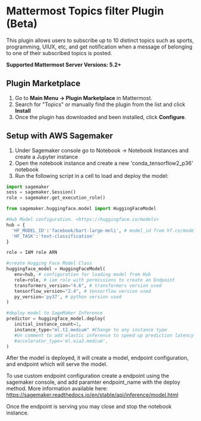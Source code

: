 # Mattermost Topics filter Plugin (Beta)

This plugin allows users to subscribe up to 10 distinct topics such as sports, programming, UIUX, etc, and get notification when a message of belonging to one of their subscribed topics is posted.

**Supported Mattermost Server Versions: 5.2+**

## Plugin Marketplace

1. Go to **Main Menu -> Plugin Marketplace** in Mattermost.
2. Search for "Topics" or manually find the plugin from the list and click **Install**
3. Once the plugin has downloaded and been installed, click **Configure**.

## Setup with AWS Sagemaker

1. Under Sagemaker console go to Notebook -> Notebook Instances and create a Jupyter instance
2. Open the notebook instance and create a new 'conda_tensorflow2_p36' notebook
3. Run the following script in a cell to load and deploy the model:

```python
import sagemaker
sess = sagemaker.Session()
role = sagemaker.get_execution_role()

from sagemaker.huggingface.model import HuggingFaceModel

#Hub Model configuration. <https://huggingface.co/models>
hub = {
  'HF_MODEL_ID':'facebook/bart-large-mnli', # model_id from hf.co/models
  'HF_TASK':'text-classification' 
}

role = IAM role ARN

#create Hugging Face Model Class
huggingface_model = HuggingFaceModel(
   env=hub, # configuration for loading model from Hub
   role=role, # iam role with permissions to create an Endpoint
   transformers_version="4.6", # transformers version used
   tensorflow_version="2.4", # tensorflow version used
   py_version='py37', # python version used
)

#deploy model to SageMaker Inference
predictor = huggingface_model.deploy(
   initial_instance_count=1,
   instance_type="ml.t2.medium" #Change to any instance type
   #Un comment to add elastic inference to speed up prediction latency
   #accelerator_type='ml.eia2.medium',  
)

```

After the model is deployed, it will create a model, endpoint configuration, and endpoint which will serve the model.

To use custom endpoint configuration create a endpoint using the sagemaker console, and add paramter endpoint_name with the deploy method.
More information available here: https://sagemaker.readthedocs.io/en/stable/api/inference/model.html

Once the endpoint is serving you may close and stop the notebook instance.
